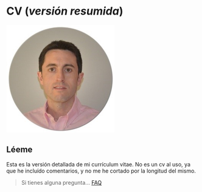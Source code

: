 # CV (_versión resumida_)

![Este soy yo!](./yo.jpg)

## Léeme

Esta es la versión detallada de mi currículum vitae. No es un cv al uso, ya que he incluído comentarios, y no me he cortado por la longitud del mismo.

> Si tienes alguna pregunta... [FAQ](../README.md#faq)